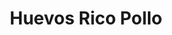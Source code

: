 ---
title: "Huevos Rico Pollo"
url: /jose-luis-bustamante-y-rivero/huevos-rico-pollo/
shop: general
---